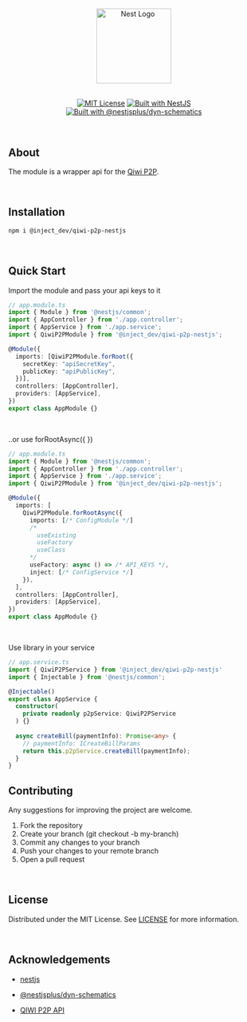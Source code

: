 <h1 align="center"></h1>

<div align="center">
  <a href="https://nestjs.com/" target="_blank">
    <img src="https://nestjs.com/img/logo_text.svg" width="150" alt="Nest Logo" />
  </a>
</div>

<br/>
<div align="center">

[![MIT License](https://img.shields.io/badge/License-MIT-yellow.svg)](https://github.com/InjectDeveloper/qiwi-p2p-nestjs/blob/main/LICENSE)
[![Built with NestJS](https://img.shields.io/badge/built%20with-NestJs-red.svg)](https://nestjs.com)
[![Built with @nestjsplus/dyn-schematics](https://img.shields.io/badge/Built%20with-%40nestjsplus%2Fdyn--schematics-brightgreen)](https://github.com/nestjsplus/dyn-schematics)

</div>

<br/>

## About

The module is a wrapper api for the [Qiwi P2P](https://developer.qiwi.com/ru/p2p-payments).

<br/>

## Installation

```bash
npm i @inject_dev/qiwi-p2p-nestjs
```

<br/>

## Quick Start

Import the module and pass your api keys to it

```TypeScript
// app.module.ts
import { Module } from '@nestjs/common';
import { AppController } from './app.controller';
import { AppService } from './app.service';
import { QiwiP2PModule } from '@inject_dev/qiwi-p2p-nestjs';

@Module({
  imports: [QiwiP2PModule.forRoot({
    secretKey: "apiSecretKey",
    publicKey: "apiPublicKey",
  })],
  controllers: [AppController],
  providers: [AppService],
})
export class AppModule {}
```
<br/>

..or use forRootAsync({ })

```TypeScript
// app.module.ts
import { Module } from '@nestjs/common';
import { AppController } from './app.controller';
import { AppService } from './app.service';
import { QiwiP2PModule } from '@inject_dev/qiwi-p2p-nestjs';

@Module({
  imports: [
    QiwiP2PModule.forRootAsync({
      imports: [/* ConfigModule */]
      /* 
        useExisting 
        useFactory 
        useClass 
      */
      useFactory: async () => /* API_KEYS */, 
      inject: [/* ConfigService */]
    }),
  ],
  controllers: [AppController],
  providers: [AppService],
})
export class AppModule {}
```
<br/>

Use library in your service

```TypeScript
// app.service.ts
import { QiwiP2PService } from '@inject_dev/qiwi-p2p-nestjs'
import { Injectable } from '@nestjs/common';

@Injectable()
export class AppService {
  constructor(
    private readonly p2pService: QiwiP2PService
  ) {}
  
  async createBill(paymentInfo): Promise<any> {
    // paymentInfo: ICreateBillParams
    return this.p2pService.createBill(paymentInfo);
  }
}
```

## Contributing

Any suggestions for improving the project are welcome.

1. Fork the repository
2. Create your branch (git checkout -b my-branch)
3. Commit any changes to your branch
4. Push your changes to your remote branch
5. Open a pull request

<br/>

## License

Distributed under the MIT License. See [LICENSE](https://github.com/InjectDeveloper/qiwi-p2p-nestjs/blob/main/LICENSE) for more information.

<br/>

## Acknowledgements

* [nestjs](https://nestjs.com/)

* [@nestjsplus/dyn-schematics](https://github.com/nestjsplus/dyn-schematics)

* [QIWI P2P API](https://developer.qiwi.com/ru/p2p-payments)